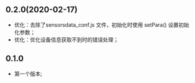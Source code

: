 ## 0.2.0(2020-02-17)
* 优化：去除了sensorsdata_conf.js 文件，初始化时使用 setPara() 设置初始化参数；
* 优化：优化设备信息获取不到时的错误处理；

## 0.1.0
* 第一个版本;
